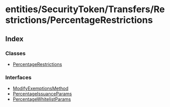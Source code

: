 # entities/SecurityToken/Transfers/Restrictions/PercentageRestrictions

## Index

### Classes

* [PercentageRestrictions]()

### Interfaces

* [ModifyExemptionsMethod]()
* [PercentageIssuanceParams]()
* [PercentageWhitelistParams]()

